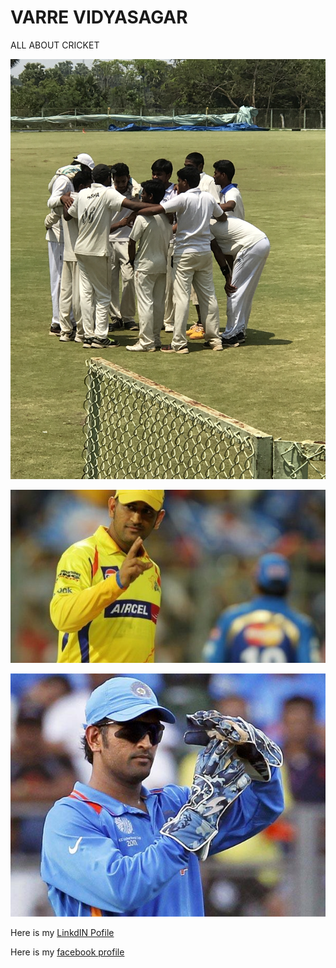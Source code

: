 # VARRE VIDYASAGAR
ALL ABOUT CRICKET

![Cricket photo](cricket.JPG)


![mahi](captainmsd.JPG)


![msdian](mahi.jpg)







Here is my [LinkdIN Pofile](https://www.linkedin.com/in/varre-vidya-sagar-170b3511b/)

Here is my [facebook profile](https://www.facebook.com/vidyasagarchinnu143/)